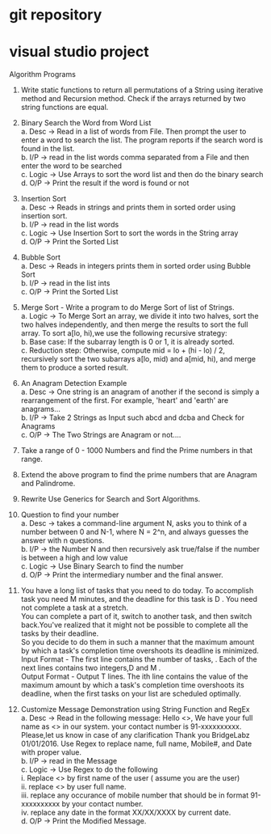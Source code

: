 # git repository
# visual studio project

Algorithm Programs

1. Write static functions to return all permutations of a String using iterative method and Recursion method. Check if the arrays returned by two string functions are equal.  
  
2. Binary Search the Word from Word List  
a. Desc -> Read in a list of words from File. Then prompt the user to enter a word to search the list. The program reports if the search word is found in the list.  
b. I/P -> read in the list words comma separated from a File and then enter the word to be searched  
c. Logic -> Use Arrays to sort the word list and then do the binary search  
d. O/P -> Print the result if the word is found or not  
  
3. Insertion Sort  
a. Desc -> Reads in strings and prints them in sorted order using insertion sort.  
b. I/P -> read in the list words  
c. Logic -> Use Insertion Sort to sort the words in the String array  
d. O/P -> Print the Sorted List  
  
4. Bubble Sort  
a. Desc -> Reads in integers prints them in sorted order using Bubble Sort  
b. I/P -> read in the list ints  
c. O/P -> Print the Sorted List  
  
5. Merge Sort - Write a program to do Merge Sort of list of Strings.  
a. Logic -> To Merge Sort an array, we divide it into two halves, sort the two halves independently, and then merge the results to sort the full array. 
To sort a[lo, hi),we use the following recursive strategy:  
b. Base case: If the subarray length is 0 or 1, it is already sorted.  
c. Reduction step: Otherwise, compute mid = lo + (hi - lo) / 2, recursively sort the two subarrays a[lo, mid) and a[mid, hi), and merge them to produce a sorted result.  
  
6. An Anagram Detection Example  
a. Desc -> One string is an anagram of another if the second is simply a rearrangement of the first. For example, 'heart' and 'earth' are anagrams...  
b. I/P -> Take 2 Strings as Input such abcd and dcba and Check for Anagrams  
c. O/P -> The Two Strings are Anagram or not....  
  
7. Take a range of 0 - 1000 Numbers and find the Prime numbers in that range.  
  
8. Extend the above program to find the prime numbers that are Anagram and Palindrome.  
  
9. Rewrite Use Generics for Search and Sort Algorithms.  
  
10. Question to find your number  
a. Desc -> takes a command-line argument N, asks you to think of a number between 0 and N-1, where N = 2^n, and always guesses the answer with n questions.  
b. I/P -> the Number N and then recursively ask true/false if the number is between a high and low value  
c. Logic -> Use Binary Search to find the number  
d. O/P -> Print the intermediary number and the final answer.  
  
11. You have a long list of tasks that you need to do today. To accomplish task you need M minutes, and the deadline for this task is D . You need not complete a task at a stretch.  
You can complete a part of it, switch to another task, and then switch back.You've realized that it might not be possible to complete all the tasks by their deadline.  
So you decide to do them in such a manner that the maximum amount by which a task's completion time overshoots its deadline is minimized.  
Input Format - The first line contains the number of tasks, . Each of the next lines contains two integers,D and M .  
Output Format - Output T lines. The ith line contains the value of the maximum amount by which a task's completion time overshoots its deadline, when the first tasks on your list are scheduled optimally.  
  
12. Customize Message Demonstration using String Function and RegEx  
a. Desc -> Read in the following message: Hello <<name>>, We have your full name as <<full name>> in our system. your contact number is 91-xxxxxxxxxx.  
Please,let us know in case of any clarification Thank you BridgeLabz 01/01/2016. Use Regex to replace name, full name, Mobile#, and Date with proper value.  
b. I/P -> read in the Message  
c. Logic -> Use Regex to do the following  
i. Replace <<name>> by first name of the user ( assume you are the user)  
ii. replace <<full name>> by user full name.  
iii. replace any occurance of mobile number that should be in format 91-xxxxxxxxxx by your contact number.  
iv. replace any date in the format XX/XX/XXXX by current date.  
d. O/P -> Print the Modified Message.  